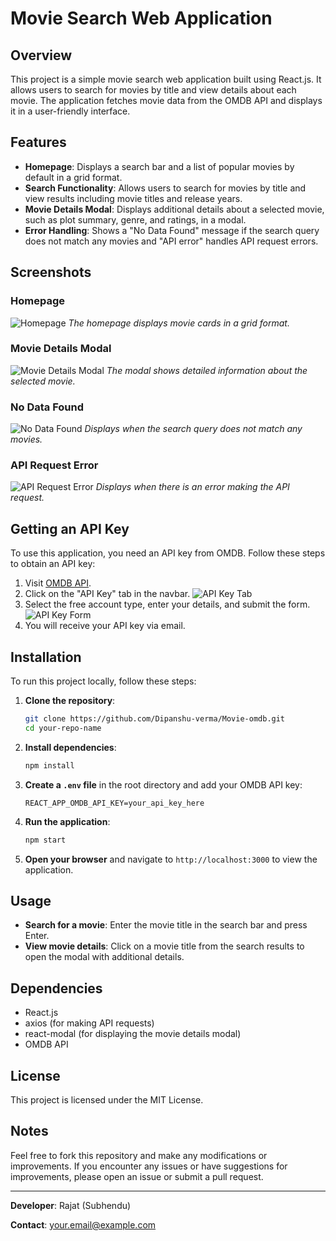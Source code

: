 # Movie Search Web Application

## Overview

This project is a simple movie search web application built using React.js. It allows users to search for movies by title and view details about each movie. The application fetches movie data from the OMDB API and displays it in a user-friendly interface.

## Features

- **Homepage**: Displays a search bar and a list of popular movies by default in a grid format.
- **Search Functionality**: Allows users to search for movies by title and view results including movie titles and release years.
- **Movie Details Modal**: Displays additional details about a selected movie, such as plot summary, genre, and ratings, in a modal.
- **Error Handling**: Shows a "No Data Found" message if the search query does not match any movies and "API error" handles API request errors.

## Screenshots

### Homepage

![Homepage](https://github.com/Dipanshu-verma/Movie-omdb/assets/128663583/7a9298b7-c312-4119-9e73-36ba20b40ade)
_The homepage displays movie cards in a grid format._

### Movie Details Modal

![Movie Details Modal](https://github.com/Dipanshu-verma/Movie-omdb/assets/128663583/8dc05a9a-65c2-44d8-b1ed-66522d0607aa)
_The modal shows detailed information about the selected movie._

### No Data Found

![No Data Found](https://github.com/Dipanshu-verma/Movie-omdb/assets/128663583/9187b7e0-0dbe-4038-abbd-ff95bef1cfdf)
_Displays when the search query does not match any movies._

### API Request Error

![API Request Error](https://github.com/Dipanshu-verma/Movie-omdb/assets/128663583/2a19905f-56cd-4d6b-b274-97afb9a8910a)
_Displays when there is an error making the API request._

## Getting an API Key

To use this application, you need an API key from OMDB. Follow these steps to obtain an API key:

1. Visit [OMDB API](https://www.omdbapi.com/).
2. Click on the "API Key" tab in the navbar.
    ![API Key Tab](https://github.com/Dipanshu-verma/Movie-omdb/assets/128663583/922451c2-f7d6-4ffb-969c-95d2c0221db6)
3. Select the free account type, enter your details, and submit the form.
    ![API Key Form](https://github.com/Dipanshu-verma/Movie-omdb/assets/128663583/7a69a96e-87d7-40d1-a8a2-a50dac20ab3c)
4. You will receive your API key via email.

## Installation

To run this project locally, follow these steps:

1. **Clone the repository**:
    ```sh
    git clone https://github.com/Dipanshu-verma/Movie-omdb.git
    cd your-repo-name
    ```

2. **Install dependencies**:
    ```sh
    npm install
    ```

3. **Create a `.env` file** in the root directory and add your OMDB API key:
    ```
    REACT_APP_OMDB_API_KEY=your_api_key_here
    ```

4. **Run the application**:
    ```sh
    npm start
    ```

5. **Open your browser** and navigate to `http://localhost:3000` to view the application.

## Usage

- **Search for a movie**: Enter the movie title in the search bar and press Enter.
- **View movie details**: Click on a movie title from the search results to open the modal with additional details.

## Dependencies

- React.js
- axios (for making API requests)
- react-modal (for displaying the movie details modal)
- OMDB API

## License

This project is licensed under the MIT License.

## Notes

Feel free to fork this repository and make any modifications or improvements. If you encounter any issues or have suggestions for improvements, please open an issue or submit a pull request.

---

**Developer**: Rajat (Subhendu)

**Contact**: [your.email@example.com](mailto:your.email@example.com)
